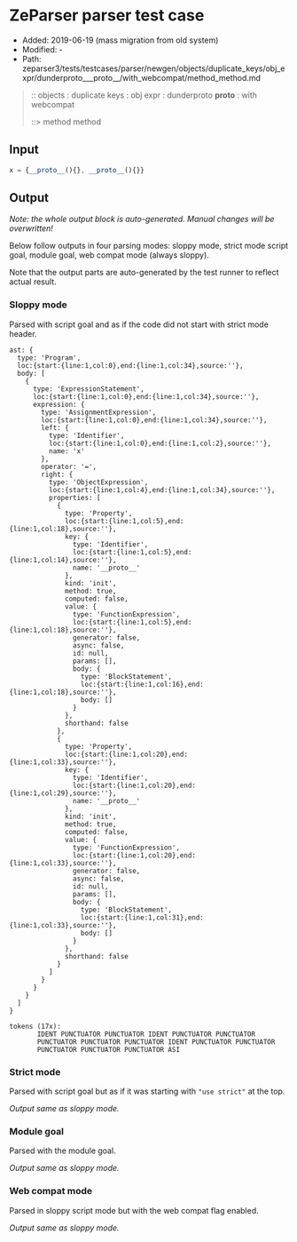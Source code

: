 # ZeParser parser test case

- Added: 2019-06-19 (mass migration from old system)
- Modified: -
- Path: zeparser3/tests/testcases/parser/newgen/objects/duplicate_keys/obj_expr/dunderproto___proto__/with_webcompat/method_method.md

> :: objects : duplicate keys : obj expr : dunderproto __proto__ : with webcompat
>
> ::> method method

## Input

`````js
x = {__proto__(){}, __proto__(){}}
`````

## Output

_Note: the whole output block is auto-generated. Manual changes will be overwritten!_

Below follow outputs in four parsing modes: sloppy mode, strict mode script goal, module goal, web compat mode (always sloppy).

Note that the output parts are auto-generated by the test runner to reflect actual result.

### Sloppy mode

Parsed with script goal and as if the code did not start with strict mode header.

`````
ast: {
  type: 'Program',
  loc:{start:{line:1,col:0},end:{line:1,col:34},source:''},
  body: [
    {
      type: 'ExpressionStatement',
      loc:{start:{line:1,col:0},end:{line:1,col:34},source:''},
      expression: {
        type: 'AssignmentExpression',
        loc:{start:{line:1,col:0},end:{line:1,col:34},source:''},
        left: {
          type: 'Identifier',
          loc:{start:{line:1,col:0},end:{line:1,col:2},source:''},
          name: 'x'
        },
        operator: '=',
        right: {
          type: 'ObjectExpression',
          loc:{start:{line:1,col:4},end:{line:1,col:34},source:''},
          properties: [
            {
              type: 'Property',
              loc:{start:{line:1,col:5},end:{line:1,col:18},source:''},
              key: {
                type: 'Identifier',
                loc:{start:{line:1,col:5},end:{line:1,col:14},source:''},
                name: '__proto__'
              },
              kind: 'init',
              method: true,
              computed: false,
              value: {
                type: 'FunctionExpression',
                loc:{start:{line:1,col:5},end:{line:1,col:18},source:''},
                generator: false,
                async: false,
                id: null,
                params: [],
                body: {
                  type: 'BlockStatement',
                  loc:{start:{line:1,col:16},end:{line:1,col:18},source:''},
                  body: []
                }
              },
              shorthand: false
            },
            {
              type: 'Property',
              loc:{start:{line:1,col:20},end:{line:1,col:33},source:''},
              key: {
                type: 'Identifier',
                loc:{start:{line:1,col:20},end:{line:1,col:29},source:''},
                name: '__proto__'
              },
              kind: 'init',
              method: true,
              computed: false,
              value: {
                type: 'FunctionExpression',
                loc:{start:{line:1,col:20},end:{line:1,col:33},source:''},
                generator: false,
                async: false,
                id: null,
                params: [],
                body: {
                  type: 'BlockStatement',
                  loc:{start:{line:1,col:31},end:{line:1,col:33},source:''},
                  body: []
                }
              },
              shorthand: false
            }
          ]
        }
      }
    }
  ]
}

tokens (17x):
       IDENT PUNCTUATOR PUNCTUATOR IDENT PUNCTUATOR PUNCTUATOR
       PUNCTUATOR PUNCTUATOR PUNCTUATOR IDENT PUNCTUATOR PUNCTUATOR
       PUNCTUATOR PUNCTUATOR PUNCTUATOR ASI
`````

### Strict mode

Parsed with script goal but as if it was starting with `"use strict"` at the top.

_Output same as sloppy mode._

### Module goal

Parsed with the module goal.

_Output same as sloppy mode._

### Web compat mode

Parsed in sloppy script mode but with the web compat flag enabled.

_Output same as sloppy mode._

